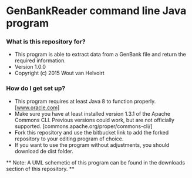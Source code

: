 # GenBankReader command line Java program #

### What is this repository for? ###

* This program is able to extract data from a GenBank file and return the required information.
* Version 1.0.0
* Copyright (c) 2015 Wout van Helvoirt

### How do I get set up? ###

* This program requires at least Java 8 to function properly. [www.oracle.com]
* Make sure you have at least installed version 1.3.1 of the Apache Commons CLI. Previous versions could work, but are not officially supported. [commons.apache.org/proper/commons-cli/]
* Fork this repository and use the bitbucket link to add the forked repository to your editing program of choice.
* If you want to use the program without adjustments, you should download de dist folder.

** Note: A UML schemetic of this program can be found in the downloads section of this repository. **